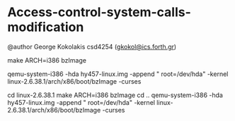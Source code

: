 # Access-control-system-calls-modification
@author George Kokolakis csd4254 (gkokol@ics.forth.gr)


make ARCH=i386 bzImage

qemu-system-i386 -hda hy457-linux.img -append " root=/dev/hda" -kernel linux-2.6.38.1/arch/x86/boot/bzImage -curses

cd  linux-2.6.38.1
make ARCH=i386 bzImage
cd ..
qemu-system-i386 -hda hy457-linux.img -append " root=/dev/hda" -kernel linux-2.6.38.1/arch/x86/boot/bzImage -curses

